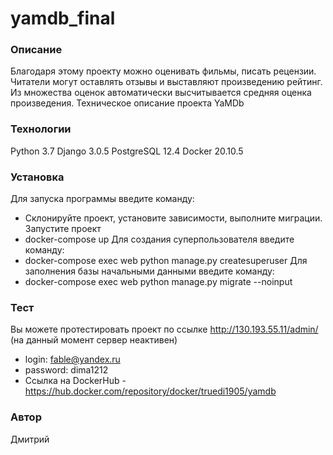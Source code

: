 # yamdb_final
### Описание
Благодаря этому проекту можно оценивать фильмы, писать рецензии.
Читатели могут оставлять отзывы и выставляют произведению рейтинг. Из множества оценок автоматически высчитывается средняя оценка произведения. Техническое описание проекта YaMDb

### Технологии
Python 3.7
Django 3.0.5
PostgreSQL 12.4
Docker 20.10.5
### Установка
Для запуска программы введите команду:
- Склонируйте проект, установите зависимости, выполните миграции.
Запустите проект 
- docker-compose up
Для создания суперпользователя введите команду:
- docker-compose exec web python manage.py createsuperuser
Для заполнения базы начальными данными введите команду:
- docker-compose exec web python manage.py migrate --noinput
### Тест
Вы можете протестировать проект по ссылке http://130.193.55.11/admin/ (на данный момент сервер неактивен)
- login: fable@yandex.ru
- password: dima1212
- Ссылка на DockerHub - https://hub.docker.com/repository/docker/truedi1905/yamdb
### Автор
Дмитрий
